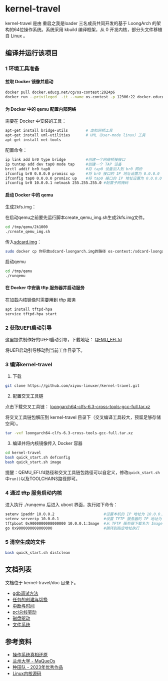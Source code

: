 # kernel-travel

kernel-travel 是由 重启之我是loader 三名成员共同开发的基于 LoongArch 的架构的64位操作系统。系统采用 kbuild 编译框架，从 0 开发内核，部分头文件移植自 Linux 。

## 编译并运行该项目

### 1 环境工具准备

#### 拉取 Docker 镜像并启动

```bash
docker pull docker.educg.net/cg/os-contest:2024p6
docker run --privileged  -it --name os-contest -p 12306:22 docker.educg.net/cg/os-contest:2024p6 /bin/bash
```

#### 为 Docker 中的 qemu 配置内部网络

需要在 Docker 中安装的工具：

```sh
apt-get install bridge-utils        # 虚拟网桥工具
apt-get install uml-utilities       # UML（User-mode linux）工具
apt-get install net-tools 
```

配置命令：

```bash
ip link add br0 type bridge         #创建一个网络桥接接口
ip tuntap add dev tap0 mode tap     #创建一个 TAP 设备
brctl addif br0 tap0                #将 tap0 设备加入到 br0 网桥
ifconfig br0 0.0.0.0 promisc up     #将 br0 接口的 IP 地址设置为 0.0.0.0
ifconfig tap0 0.0.0.0 promisc up    #将 tap0 接口的 IP 地址设置为 0.0.0.0
ifconfig br0 10.0.0.1 netmask 255.255.255.0 #配置子网掩码
```

#### 启动 Docker 中的 qemu

生成2kfs.img：

在启动qemu之前要先运行脚本create_qemu_img.sh生成2kfs.img文件。

```bash
cd /tmp/qemu/2k1000
./create_qemu_img.sh
```

传入[sdcard.img](https://github.com/oscomp/testsuits-for-oskernel/blob/pre-2023/sdcard.img.gz)：

```sh
sudo docker cp 你存放sdcard-loongarch.img的路径 os-contest:/sdcard-loongarch.img
```

启动qemu

```bash
cd /tmp/qemu
./runqemu
```

#### 在 Docker 中安装 tftp 服务器并启动服务

在加载内核镜像时需要用到 tftp 服务

```bash
apt install tftpd-hpa
service tftpd-hpa start
```

### 2 获取UEFI启动引导

这里提供制作好的UEFI启动引导，下载地址：
[QEMU_EFI.fd](https://github.com/Qiubomm-OS/toolchains/releases/download/v0.1/QEMU_EFI.fd)

将UEFI启动引导移动到当前工作目录下。

### 3 编译kernel-travel

1. 下载

```bash
git clone https://github.com/xiyou-linuxer/kernel-travel.git
```

2. 配置交叉工具链

点击下载交叉工具链：
[loongarch64-clfs-6.3-cross-tools-gcc-full.tar.xz](https://github.com/Qiubomm-OS/toolchains/releases/download/v0.1/loongarch64-clfs-6.3-cross-tools-gcc-full.tar.xz)

将交叉工具链包解压到 kernel-travel 目录下（交叉编译工具较大，预留足够存储空间）。

```bash
tar -vxf loongarch64-clfs-6.3-cross-tools-gcc-full.tar.xz
```

3. 编译并将内核镜像传入 Docker 容器

```bash
cd kernel-travel 
bash quick_start.sh defconfig
bash quick_start.sh image
```

提醒：QEMU_EFI.fd路径和交叉工具链包路径可以自定义，修改`quick_start.sh`中`run()`以及TOOLCHAINS路径即可。

### 4 通过 tftp 服务启动内核

进入执行 ./runqemu 后进入 uboot 界面，执行如下命令：

```bash
setenv ipaddr 10.0.0.2                      #设置本机的 IP 地址为 10.0.0.2
setenv serverip 10.0.0.1                    #设置 TFTP 服务器的 IP 地址为 10.0.0.1
tftpboot 0x9000000008000000 10.0.0.1:Image  #从 TFTP 服务器下载名为 Image 的文件，并将其加载到指定的内存地址处
go 0x9000000008000000                       #跳转到指定地址执行
```

### 5 清空生成的文件

```bash
bash quick_start.sh distclean
```

## 文档列表

文档位于 kernel-travel/doc 目录下。

* [gdb调试方法](./doc/安装x86环境下支持调试loongarch体系结构的gdb.md)
* [任务的创建与切换](./doc/任务的创建与切换.md)
* [中断与时间](./doc/中断与时间.md)
* [pci总线驱动](./doc/pci总线驱动.md)
* [磁盘驱动](./doc/磁盘驱动.md)
* [文件系统](./doc/文件系统.md)

## 参考资料

* [操作系统真相还原](https://github.com/yifengyou/os-elephant)
* [兰州大学 - MaQueOs](https://gitee.com/dslab-lzu/maqueos)
* [种田队 - 2023年优秀作品](https://gitlab.eduxiji.net/202310006101080/zhongtianos)
* [Linux内核源码](https://elixir.bootlin.com/linux/latest/source)
